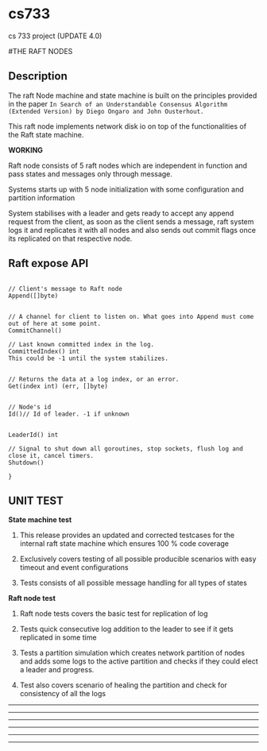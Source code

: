 # cs733
cs 733 project (UPDATE 4.0)

#THE RAFT NODES 

Description
-----------

The raft Node machine and state machine is built on the principles provided in the paper ``` In Search of an Understandable Consensus Algorithm (Extended Version) by Diego Ongaro and John Ousterhout. ``` 

This raft node implements network disk io on top of the functionalities of the Raft state machine.

**WORKING**

Raft node consists of 5 raft nodes which are independent in function and pass states and messages only through message.

Systems starts up with 5 node initialization with some configuration and partition information

System stabilises with a leader and gets ready to accept any append request from the client, as soon as the client sends a message, raft system logs it and replicates it with all nodes and also sends out commit flags once its replicated on that respective node.

Raft expose API
---------------
```

// Client's message to Raft node
Append([]byte)


// A channel for client to listen on. What goes into Append must come out of here at some point.
CommitChannel() 

// Last known committed index in the log.
CommittedIndex() int
This could be -1 until the system stabilizes.


// Returns the data at a log index, or an error.
Get(index int) (err, []byte)


// Node's id
Id()// Id of leader. -1 if unknown


LeaderId() int

// Signal to shut down all goroutines, stop sockets, flush log and close it, cancel timers.
Shutdown()

}
```


UNIT TEST 
----------
**State machine test**

1) This release provides an updated and corrected testcases for the internal raft state machine which ensures 100 % code coverage

2) Exclusively covers testing of all possible producible scenarios with easy timeout and event configurations

3) Tests consists of all possible message handling for all types of states

**Raft node test**

1) Raft node tests covers the basic test for replication of log

2) Tests quick consecutive log addition to the leader to see if it gets replicated in some time

3) Tests a partition simulation which creates network partition of nodes and adds some logs to the active partition and checks if they could elect a leader and progress.

4) Test also covers scenario of healing the partition and check for consistency of all the logs

***
***
***
***
***
___
